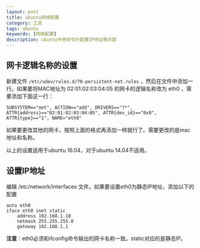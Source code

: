 ```yaml
---
layout: post
title: ubuntu网络配置
category: 工具
tags: ubuntu
keywords: [网络配置]
description: ubuntu中用命令行配置IP地址等问题
---
```


## 网卡逻辑名称的设置

新建文件 `/etc/udev/rules.d/70-persistent-net.rules` ，然后在文件中添加一行。如果要将MAC地址为 02:01:02:03:04:05 的网卡的逻辑名称改为 eth0 ，需要添加下面这一行：

    SUBSYSTEM=="net", ACTION=="add", DRIVERS=="?*", ATTR{address}=="02:01:02:03:04:05", ATTR{dev_id}=="0x0", ATTR{type}=="1", NAME="eth0"

如果要更改其他的网卡，按照上面的格式再添加一样就行了。需要更改的是mac地址和名称。

以上的设置适用于ubuntu 16.04，对于ubuntu 14.04不适用。

## 设置IP地址

编辑 /etc/network/interfaces 文件。如果要设置eth0为静态IP地址，添加以下的配置
 
    auto eth0
    iface eth0 inet static
        address 192.168.1.10
        netmask 255.255.255.0
        gateway 192.168.1.1

**注意**：eth0必须和ifconfig命令输出的网卡名称一致。static对应的是静态IP。
